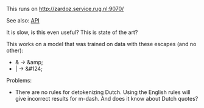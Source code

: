 This runs on http://zardoz.service.rug.nl:9070/

See also: [API](https://github.com/ufal/mtmonkey/blob/master/API.md)

It is slow, is this even useful? This is state of the art?

This works on a model that was trained on data with these escapes (and
no other):

 - &amp; → &amp;amp;
 - | → &amp;#124;

Problems:

 - There are no rules for detokenizing Dutch. Using the English rules
   will give incorrect results for m-dash. And does it know about
   Dutch quotes?
